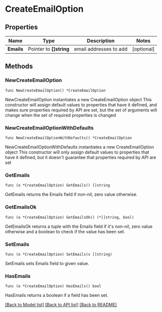 # CreateEmailOption

## Properties

Name | Type | Description | Notes
------------ | ------------- | ------------- | -------------
**Emails** | Pointer to **[]string** | email addresses to add | [optional] 

## Methods

### NewCreateEmailOption

`func NewCreateEmailOption() *CreateEmailOption`

NewCreateEmailOption instantiates a new CreateEmailOption object
This constructor will assign default values to properties that have it defined,
and makes sure properties required by API are set, but the set of arguments
will change when the set of required properties is changed

### NewCreateEmailOptionWithDefaults

`func NewCreateEmailOptionWithDefaults() *CreateEmailOption`

NewCreateEmailOptionWithDefaults instantiates a new CreateEmailOption object
This constructor will only assign default values to properties that have it defined,
but it doesn't guarantee that properties required by API are set

### GetEmails

`func (o *CreateEmailOption) GetEmails() []string`

GetEmails returns the Emails field if non-nil, zero value otherwise.

### GetEmailsOk

`func (o *CreateEmailOption) GetEmailsOk() (*[]string, bool)`

GetEmailsOk returns a tuple with the Emails field if it's non-nil, zero value otherwise
and a boolean to check if the value has been set.

### SetEmails

`func (o *CreateEmailOption) SetEmails(v []string)`

SetEmails sets Emails field to given value.

### HasEmails

`func (o *CreateEmailOption) HasEmails() bool`

HasEmails returns a boolean if a field has been set.


[[Back to Model list]](../README.md#documentation-for-models) [[Back to API list]](../README.md#documentation-for-api-endpoints) [[Back to README]](../README.md)


